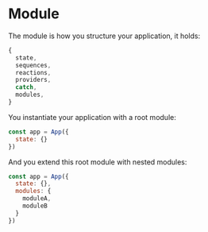 # Module

The module is how you structure your application, it holds:

```js
{
  state,
  sequences,
  reactions,
  providers,
  catch,
  modules,
}
```

You instantiate your application with a root module:

```js
const app = App({
  state: {}
})
```

And you extend this root module with nested modules:

```js
const app = App({
  state: {},
  modules: {
    moduleA,
    moduleB
  }
})
```
